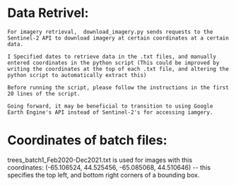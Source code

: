 # Data Retrivel: 

    For imagery retrieval,  download_imagery.py sends requests to the Sentinel-2 API to download imagery at certain coordinates at a certain data. 

    I Specified dates to retrieve data in the .txt files, and manually entered coordinates in the python script (This could be improved by writing the coordinates at the top of each .txt file, and altering the python script to automatically extract this)

    Before running the script, please follow the instructions in the first 20 lines of the script.

    Going forward, it may be beneficial to transition to using Google Earth Engine's API instead of Sentinel-2's for accessing iamgery. 

# Coordinates of batch files: 
trees_batch1_Feb2020-Dec2021.txt is used for images with this coordinates: (-65.106524, 44.525456, -65.085068, 44.510646) -- this specifies the top left, and bottom right corners of a bounding box. 


